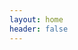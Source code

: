 ```yaml
---
layout: home
header: false
---
```


<ClientOnly>
  <ElMindmap :data="data" :height="height" :offsetLeft="offsetLeft" :router="router"  />
</ClientOnly>


<script setup>
import { onMounted, ref, computed } from "vue";
import { useRouter } from "vitepress";
const router = useRouter();
const commonOptions = { fillColor: '#FF6347', shape: 'rectangle', color: '#fff' }
const rectangleOptions = { borderColor: '#FF6347', borderDasharray: '5,5', borderWidth: 2, shape: 'rectangle' }
const data = ref({
	data: {
		text: "Web 互联网",
	},
	children: [
		{ 
			data: { text: "HTML 超文本标记", hyperlink: "https://developer.mozilla.org/zh-CN/docs/Learn_web_development/Core/Structuring_content" },
			children: [
				{ data: { text: "文档对象模型（DOM）", hyperlink: "https://developer.mozilla.org/zh-CN/docs/Web/API/Document_Object_Model/Introduction" } },
				{ data: { text: "Canvas 画布", hyperlink: "https://developer.mozilla.org/zh-CN/docs/Web/API/Canvas_API/Tutorial" } },
				{ data: { text: "SVG：可缩放矢量图形", hyperlink: "https://developer.mozilla.org/zh-CN/docs/Web/SVG" } },
			]
	 	},
		{ data: { text: "CSS 层叠样式表", hyperlink: "https://developer.mozilla.org/zh-CN/docs/Learn_web_development/Core/Styling_basics" } },
		{ 
			data: { text: "JavaScript 编程语言" },
			children: [
				{ 
					data: { text: "语法约定" },
					children: [
						{ data: { text: "ECMAScript", link: `/docs/es/`, ...commonOptions } },
					]
				},
				{ 
					data: { text: "组件化" },
					children: [
						{ 
							data: { text: "VueJS 框架", link: `/docs/vue/`, ...commonOptions },
							children: [
								{ data: { text: "构建 Vue 组件库", link: `/docs/rollup/contents/build-vue3-components`, ...rectangleOptions } },
								{ data: { text: "Vue 组件编排系统", link: `/docs/vue/children/component-drag/`, ...rectangleOptions } },
							]
						},
					]
				},
				{ 
					data: { text: "工程化" },
					children: [
						{ data: { text: "Vite 构建工具", link: `/docs/vite/`, ...commonOptions }},
						{ data: { text: "Webpack 构建工具", link: `/docs/webpack/`, ...rectangleOptions } },
						{ data: { text: "Rollup 构建工具", link: `/docs/rollup/`, ...rectangleOptions } },
					]
				},
				{ 
					data: { text: "NodeJS 后端" },
					children: [
						{ data: { text: "npm 包管理器", link: `/docs/npm/`, ...commonOptions } },
					]
				},
			]
		},
	],
})
const height = computed(() => document?.documentElement.scrollHeight - 64);
const offsetLeft = computed(() => document?.documentElement.clientWidth / 4);
</script>

<style>
.VPHome {
	padding: 0 !important;
}
</style>

